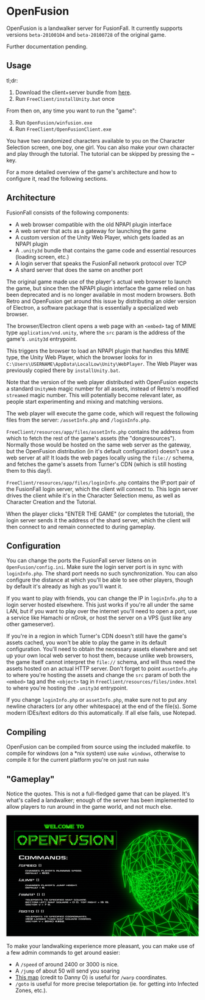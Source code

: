 # OpenFusion

OpenFusion is a landwalker server for FusionFall. It currently supports versions `beta-20100104` and `beta-20100728` of the original game.

Further documentation pending.

## Usage

tl;dr:

1. Download the client+server bundle from [here](...).
2. Run `FreeClient/installUnity.bat` once

From then on, any time you want to run the "game":

3. Run `OpenFusion/winfusion.exe`
4. Run `FreeClient/OpenFusionClient.exe`

You have two randomized characters available to you on the Character Selection screen, one boy, one girl.
You can also make your own character and play through the tutorial. The tutorial can be skipped by pressing the ~ key.

For a more detailed overview of the game's architecture and how to configure it, read the following sections.

## Architecture

FusionFall consists of the following components:

* A web browser compatible with the old NPAPI plugin interface
* A web server that acts as a gateway for launching the game
* A custom version of the Unity Web Player, which gets loaded as an NPAPI plugin
* A `.unity3d` bundle that contains the game code and essential resources (loading screen, etc.)
* A login server that speaks the FusionFall network protocol over TCP
* A shard server that does the same on another port

The original game made use of the player's actual web browser to launch the game, but since then the NPAPI plugin interface the game relied on has been deprecated and is no longer available in most modern browsers. Both Retro and OpenFusion get around this issue by distributing an older version of Electron, a software package that is essentially a specialized web browser.

The browser/Electron client opens a web page with an `<embed>` tag of MIME type `application/vnd.unity`, where the `src` param is the address of the game's `.unity3d` entrypoint.

This triggers the browser to load an NPAPI plugin that handles this MIME type, the Unity Web Player, which the browser looks for in `C:\Users\USERNAME\AppData\LocalLow\Unity\WebPlayer`.
The Web Player was previously copied there by `installUnity.bat`.

Note that the version of the web player distributed with OpenFusion expects a standard `UnityWeb` magic number for all assets, instead of Retro's modified `streamed` magic number.
This will potentially become relevant later, as people start experimenting and mixing and matching versions.

The web player will execute the game code, which will request the following files from the server: `/assetInfo.php` and `/loginInfo.php`.

`FreeClient/resources/app/files/assetInfo.php` contains the address from which to fetch the rest of the game's assets (the "dongresources").
Normally those would be hosted on the same web server as the gateway, but the OpenFusion distribution (in it's default configuration) doesn't use a web server at all!
It loads the web pages locally using the `file://` schema, and fetches the game's assets from Turner's CDN (which is still hosting them to this day!).

`FreeClient/resources/app/files/loginInfo.php` contains the IP:port pair of the FusionFall login server, which the client will connect to. This login server drives the client while it's in the Character Selection menu, as well as Character Creation and the Tutorial.

When the player clicks "ENTER THE GAME" (or completes the tutorial), the login server sends it the address of the shard server, which the client will then connect to and remain connected to during gameplay.

## Configuration

You can change the ports the FusionFall server listens on in `OpenFusion/config.ini`. Make sure the login server port is in sync with `loginInfo.php`.
The shard port needs no such synchronization.
You can also configure the distance at which you'll be able to see other players, though by default it's already as high as you'll want it.

If you want to play with friends, you can change the IP in `loginInfo.php` to a login server hosted elsewhere.
This just works if you're all under the same LAN, but if you want to play over the internet you'll need to open a port, use a service like Hamachi or nGrok, or host the server on a VPS (just like any other gameserver).

If you're in a region in which Turner's CDN doesn't still have the game's assets cached, you won't be able to play the game in its default configuration.
You'll need to obtain the necessary assets elsewhere and set up your own local web server to host them, because unlike web browsers, the game itself cannot interpret the `file://` schema, and will thus need the assets hosted on an actual HTTP server.
Don't forget to point `assetInfo.php` to where you're hosting the assets and change the `src` param of both the `<embed>` tag and the `<object>` tag in `FreeClient/resources/files/index.html` to where you're hosting the `.unity3d` entrypoint.

If you change `loginInfo.php` or `assetInfo.php`, make sure not to put any newline characters (or any other whitespace) at the end of the file(s).
Some modern IDEs/text editors do this automatically. If all else fails, use Notepad.

## Compiling 

OpenFusion can be compiled from source using the included makefile. to compile for windows (on a *nix system) use `make windows`, otherwise to compile it for the current platform you're on just run `make`

## "Gameplay"

Notice the quotes. This is not a full-fledged game that can be played.
It's what's called a landwalker; enough of the server has been implemented to allow players to run around in the game world, and not much else.

![](res/sane_upsell.png)

To make your landwalking experience more pleasant, you can make use of a few admin commands to get around easier:

* A `/speed` of around 2400 or 3000 is nice.
* A `/jump` of about 50 will send you soaring
* [This map](res/dong_number_map.png) (credit to Danny O) is useful for `/warp` coordinates.
* `/goto` is useful for more precise teleportation (ie. for getting into Infected Zones, etc.).